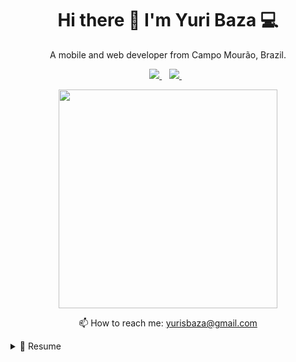 <h1 align='center'>
  Hi there 👋 I'm Yuri Baza 💻
</h1>

<p align='center'>
  A mobile and web developer from Campo Mourão, Brazil.
</p>

<p align='center'>
  
  <!--<a href="https://wa.me/5518996643974?text=Olá!%20Alexandre">
    <img src="https://img.shields.io/badge/WHATSAPP-%2325D366.svg?&style=for-the-badge&logo=whatsapp&logoColor=white" />    
  </a>&nbsp;&nbsp;-->
  <a href="hhttps://www.linkedin.com/in/yuri-baza-170309196/">
    <img src="https://img.shields.io/badge/linkedin-%230077B5.svg?&style=for-the-badge&logo=linkedin&logoColor=white" />
  </a>&nbsp;&nbsp;
  <a href="https://instagram.com/yuri_baza">
    <img src="https://img.shields.io/badge/instagram-%23E4405F.svg?&style=for-the-badge&logo=instagram&logoColor=white" />        
  </a>&nbsp;&nbsp;
  
</p>

<p align='center'>
  <a href="#"><img src="https://github-readme-stats.vercel.app/api?username=yuriBaza23&show_icons=true&count_private=true&theme=dark" width="350"></a>
</p>

<p align='center'>
  📫 How to reach me: <a href='mailto:yurisbaza@gmail.com'>yurisbaza@gmail.com</a>
</p>

<details>
  <summary>📃 Resume</summary>


## Education

- 📖 **Bacharelado Ciência da Computação**\
📆 2018 - actual\
📍 **Universidade Tecnológica Federal do Paraná** - Campo Mourão, Brazil

- 📖 **OmniStack 11.0**\
📆 2020 - 2020\
📍 **Rocketseat** - Santa Catarina, Brazil

- 📖 **Bootcamp GoStack**\
📆 2020 - 2020\
📍 **Rocketseat** - Santa Catarina, Brazil

- 📖 **Programa UX Unicórnio**\
📆 2020 - actual\
📍 **UX Unicórnio** - Distrito Federal, Brazil

- 📖 **Design Circuit**\
📆 2020 - actual\
📍 **Apparicio Jr** - São Paulo, Brazil

- 📖 **Ignite - Trilha ReactJS**\
📆 2021 - actual\
📍 **Rocketseat** - Santa Catarina, Brazil
